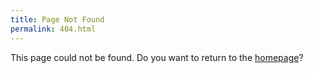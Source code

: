```yaml
---
title: Page Not Found
permalink: 404.html
---
```


This page could not be found. Do you want to return to the [homepage]({{site.url}})?
